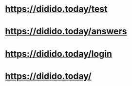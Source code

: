 # https://didido.today/test
# https://didido.today/answers
# https://didido.today/login
# https://didido.today/
